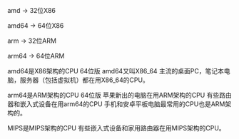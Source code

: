 amd   -> 32位X86

amd64 -> 64位X86

arm   -> 32位ARM 

arm64 -> 64位ARM


amd64是X86架构的CPU 64位版
amd64又叫X86_64
主流的桌面PC，笔记本电脑，服务器（包括虚拟机）都在用X86_64的CPU。


arm64是ARM架构的CPU 64位版
苹果新出的电脑在用ARM架构的CPU
有些路由器和嵌入式设备在用arm64的CPU
手机和安卓平板电脑最常用的CPU也是ARM架构的。


MIPS是MIPS架构的CPU
有些嵌入式设备和家用路由器在用MIPS架构的CPU。

